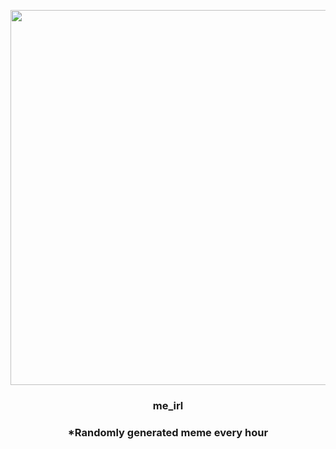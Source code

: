 <p align="center">
        <img src="https://i.redd.it/sqw9jgflirf91.jpg" width="600" height="600">
        </p>
        <h3 align="center">me_irl</h3>
        <h3 align="center">*Randomly generated meme every hour</h3>
    